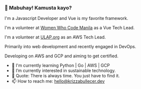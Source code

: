 ### 👋 Mabuhay! Kamusta kayo?


I'm a Javascript Developer and Vue is my favorite framework. 

I'm a volunteer at [Women Who Code Manila](https://www.womenwhocode.com/manila/about) as a Vue Tech Lead.

I'm a volunteer at [ULAP.org](https://www.ulap.org/) as an AWS Tech Lead.

Primarily into web development and recently engaged in DevOps.

Developing on AWS and GCP and aiming to get certified. 

- 🏃 I'm currently learning Python | Go | AWS | GCP
- 🌱 I’m currently interested in sustainable technology.
- 💬 Quote: There is always time. You just have to find it.
- 📫 How to reach me: [hello@krizzabullecer.dev](mailto:hello@krizzabullecer.dev)
